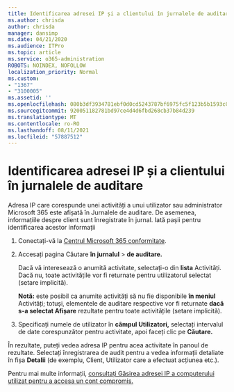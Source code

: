 ```yaml
---
title: Identificarea adresei IP și a clientului în jurnalele de auditare
ms.author: chrisda
author: chrisda
manager: dansimp
ms.date: 04/21/2020
ms.audience: ITPro
ms.topic: article
ms.service: o365-administration
ROBOTS: NOINDEX, NOFOLLOW
localization_priority: Normal
ms.custom:
- "1367"
- "3100005"
ms.assetid: ''
ms.openlocfilehash: 080b3df3934781ebf0d0cd5243787bf6975fc5f123b5b1593c0b6d9ada4eae5d
ms.sourcegitcommit: 920051182781bd97ce4d4d6fbd268cb37b84d239
ms.translationtype: MT
ms.contentlocale: ro-RO
ms.lasthandoff: 08/11/2021
ms.locfileid: "57887512"
---
```

# <a name="identify-ip-address-and-client-in-audit-logs"></a>Identificarea adresei IP și a clientului în jurnalele de auditare

Adresa IP care corespunde unei activități a unui utilizator sau administrator Microsoft 365 este afișată în Jurnalele de auditare. De asemenea, informațiile despre client sunt înregistrate în jurnal. Iată pașii pentru identificarea acestor informații

1. Conectați-vă la [Centrul Microsoft 365 conformitate](https://protection.office.com/).

2. Accesați pagina Căutare **în jurnalul**  >  **de auditare.**

   Dacă vă interesează o anumită activitate, selectați-o din **lista** Activități. Dacă nu, toate activitățile vor fi returnate pentru utilizatorul selectat (setare implicită).

   **Notă:** este posibil ca anumite activități să nu fie disponibile **în meniul** Activități; totuși, elementele de auditare respective vor fi returnate **dacă s-a selectat Afișare** rezultate pentru toate activitățile (setare implicită).

3. Specificați numele de utilizator în **câmpul Utilizatori,** selectați intervalul de date corespunzător pentru activitate, apoi faceți clic pe **Căutare.**

În rezultate, puteți vedea adresa IP pentru acea activitate în panoul de rezultate. Selectați înregistrarea de audit pentru a vedea informații detaliate în fișa **Detalii** (de exemplu, Client, Utilizator care a efectuat acțiunea etc.).

Pentru mai multe informații, [consultați Găsirea adresei IP a computerului utilizat pentru a accesa un cont compromis.](https://docs.microsoft.com/microsoft-365/compliance/auditing-troubleshooting-scenarios#find-the-ip-address-of-the-computer-used-to-access-a-compromised-account)
